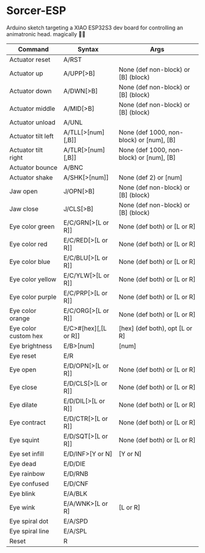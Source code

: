 # Sorcer-ESP
Arduino sketch targeting a XIAO ESP32S3 dev board for controlling an animatronic head. magically 🧙‍♂️

| Command              | Syntax                | Args                                     |
|----------------------|-----------------------|------------------------------------------|
| Actuator reset       | A/RST                 |                                          |
| Actuator up          | A/UPP[>B]             | None (def non-block) or [B] (block)      |
| Actuator down        | A/DWN[>B]             | None (def non-block) or [B] (block)      |
| Actuator middle      | A/MID[>B]             | None (def non-block) or [B] (block)      |
| Actuator unload      | A/UNL                 |                                          |
| Actuator tilt left   | A/TLL[>[num][,B]]     | None (def 1000, non-block) or [num], [B] |
| Actuator tilt right  | A/TLR[>[num][,B]]     | None (def 1000, non-block) or [num], [B] |
| Actuator bounce      | A/BNC                 |                                          |
| Actuator shake       | A/SHK[>[num]]         | None (def 2) or [num]                    |
| Jaw open             | J/OPN[>B]             | None (def non-block) or [B] (block)      |
| Jaw close            | J/CLS[>B]             | None (def non-block) or [B] (block)      |
| Eye color green      | E/C/GRN[>[L or R]]    | None (def both) or [L or R]              |
| Eye color red        | E/C/RED[>[L or R]]    | None (def both) or [L or R]              |
| Eye color blue       | E/C/BLU[>[L or R]]    | None (def both) or [L or R]              |
| Eye color yellow     | E/C/YLW[>[L or R]]    | None (def both) or [L or R]              |
| Eye color purple     | E/C/PRP[>[L or R]]    | None (def both) or [L or R]              |
| Eye color orange     | E/C/ORG[>[L or R]]    | None (def both) or [L or R]              |
| Eye color custom hex | E/C>#[hex][,[L or R]] | [hex] (def both), opt [L or R]           |
| Eye brightness       | E/B>[num]             | [num]                                    |
| Eye reset            | E/R                   |                                          |
| Eye open             | E/D/OPN[>[L or R]]    | None (def both) or [L or R]              |
| Eye close            | E/D/CLS[>[L or R]]    | None (def both) or [L or R]              |
| Eye dilate           | E/D/DIL[>[L or R]]    | None (def both) or [L or R]              |
| Eye contract         | E/D/CTR[>[L or R]]    | None (def both) or [L or R]              |
| Eye squint           | E/D/SQT[>[L or R]]    | None (def both) or [L or R]              |
| Eye set infill       | E/D/INF>[Y or N]      | [Y or N]                                 |
| Eye dead             | E/D/DIE               |                                          |
| Eye rainbow          | E/D/RNB               |                                          |
| Eye confused         | E/D/CNF               |                                          |
| Eye blink            | E/A/BLK               |                                          |
| Eye wink             | E/A/WNK>[L or R]      | [L or R]                                 |
| Eye spiral dot       | E/A/SPD               |                                          |
| Eye spiral line      | E/A/SPL               |                                          |
| Reset                | R                     |                                          |